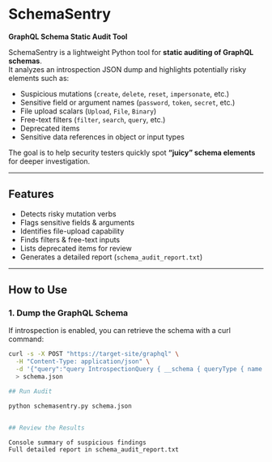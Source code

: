 # SchemaSentry
**GraphQL Schema Static Audit Tool**

SchemaSentry is a lightweight Python tool for **static auditing of GraphQL schemas**.  
It analyzes an introspection JSON dump and highlights potentially risky elements such as:  
- Suspicious mutations (`create`, `delete`, `reset`, `impersonate`, etc.)  
- Sensitive field or argument names (`password`, `token`, `secret`, etc.)  
- File upload scalars (`Upload`, `File`, `Binary`)  
- Free-text filters (`filter`, `search`, `query`, etc.)  
- Deprecated items  
- Sensitive data references in object or input types  

The goal is to help security testers quickly spot **“juicy” schema elements** for deeper investigation.  

---

## Features
- Detects risky mutation verbs  
- Flags sensitive fields & arguments  
- Identifies file-upload capability  
- Finds filters & free-text inputs  
- Lists deprecated items for review  
- Generates a detailed report (`schema_audit_report.txt`)  

---

## How to Use

### 1. Dump the GraphQL Schema
If introspection is enabled, you can retrieve the schema with a curl command:

```bash
curl -s -X POST "https://target-site/graphql" \
  -H "Content-Type: application/json" \
  -d '{"query":"query IntrospectionQuery { __schema { queryType { name } mutationType { name } subscriptionType { name } types { ...FullType } directives { name description locations args { ...InputValue } } } } fragment FullType on __Type { kind name description fields(includeDeprecated: true) { name description args { ...InputValue } type { ...TypeRef } isDeprecated deprecationReason } inputFields { ...InputValue } interfaces { ...TypeRef } enumValues(includeDeprecated: true) { name description isDeprecated deprecationReason } possibleTypes { ...TypeRef } } fragment InputValue on __InputValue { name description type { ...TypeRef } defaultValue } fragment TypeRef on __Type { kind name ofType { kind name ofType { kind name ofType { kind name ofType { kind name } } } } }"}' \
  > schema.json

## Run Audit

python schemasentry.py schema.json


## Review the Results

Console summary of suspicious findings
Full detailed report in schema_audit_report.txt
